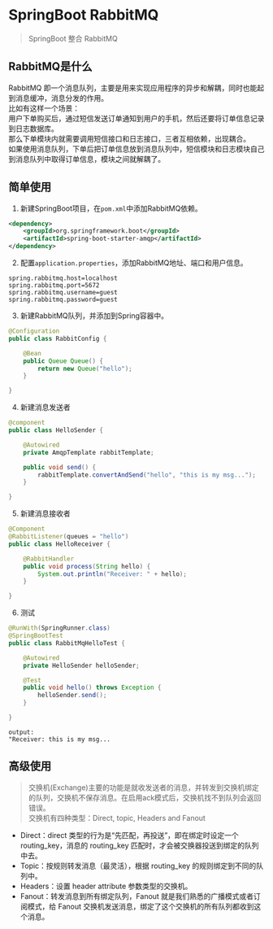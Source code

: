 # SpringBoot RabbitMQ
> SpringBoot 整合 RabbitMQ

## RabbitMQ是什么
RabbitMQ 即一个消息队列，主要是用来实现应用程序的异步和解耦，同时也能起到消息缓冲，消息分发的作用。  
比如有这样一个场景：  
用户下单购买后，通过短信发送订单通知到用户的手机，然后还要将订单信息记录到日志数据库。  
那么下单模块内就需要调用短信接口和日志接口，三者互相依赖，出现耦合。  
如果使用消息队列，下单后把订单信息放到消息队列中，短信模块和日志模块自己到消息队列中取得订单信息，模块之间就解耦了。

## 简单使用
1. 新建SpringBoot项目，在`pom.xml`中添加RabbitMQ依赖。
```xml
<dependency>
    <groupId>org.springframework.boot</groupId>
    <artifactId>spring-boot-starter-amqp</artifactId>
</dependency>
```
2. 配置`application.properties`，添加RabbitMQ地址、端口和用户信息。
```properties
spring.rabbitmq.host=localhost
spring.rabbitmq.port=5672
spring.rabbitmq.username=guest
spring.rabbitmq.password=guest
```
3. 新建RabbitMQ队列，并添加到Spring容器中。
```java
@Configuration
public class RabbitConfig {

    @Bean
    public Queue Queue() {
        return new Queue("hello");
    }

}
```
4. 新建消息发送者
```java
@component
public class HelloSender {

    @Autowired
    private AmqpTemplate rabbitTemplate;

    public void send() {
        rabbitTemplate.convertAndSend("hello", "this is my msg...");
    }

}
```
5. 新建消息接收者
```java
@Component
@RabbitListener(queues = "hello")
public class HelloReceiver {

    @RabbitHandler
    public void process(String hello) {
        System.out.println("Receiver: " + hello);
    }

}
```
6. 测试
```java
@RunWith(SpringRunner.class)
@SpringBootTest
public class RabbitMqHelloTest {

    @Autowired
    private HelloSender helloSender;

    @Test
    public void hello() throws Exception {
        helloSender.send();
    }

}
```
```
output:
"Receiver: this is my msg...
```

## 高级使用
> 交换机(Exchange)主要的功能是就收发送者的消息，并转发到交换机绑定的队列，交换机不保存消息。在启用ack模式后，交换机找不到队列会返回错误。  
交换机有四种类型：Direct, topic, Headers and Fanout

- Direct：direct 类型的行为是“先匹配，再投送”，即在绑定时设定一个 routing_key，消息的 routing_key 匹配时，才会被交换器投送到绑定的队列中去。
- Topic：按规则转发消息（最灵活），根据 routing_key 的规则绑定到不同的队列中。
- Headers：设置 header attribute 参数类型的交换机。
- Fanout：转发消息到所有绑定队列，Fanout 就是我们熟悉的广播模式或者订阅模式，给 Fanout 交换机发送消息，绑定了这个交换机的所有队列都收到这个消息。